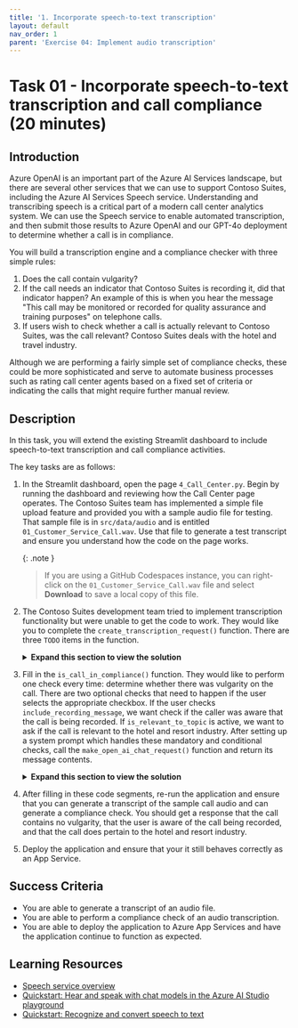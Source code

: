```yaml
---
title: '1. Incorporate speech-to-text transcription'
layout: default
nav_order: 1
parent: 'Exercise 04: Implement audio transcription'
---
```


# Task 01 - Incorporate speech-to-text transcription and call compliance (20 minutes)

## Introduction

Azure OpenAI is an important part of the Azure AI Services landscape, but there are several other services that we can use to support Contoso Suites, including the Azure AI Services Speech service. Understanding and transcribing speech is a critical part of a modern call center analytics system. We can use the Speech service to enable automated transcription, and then submit those results to Azure OpenAI and our GPT-4o deployment to determine whether a call is in compliance.

You will build a transcription engine and a compliance checker with three simple rules:

1. Does the call contain vulgarity?
2. If the call needs an indicator that Contoso Suites is recording it, did that indicator happen? An example of this is when you hear the message "This call may be monitored or recorded for quality assurance and training purposes" on telephone calls.
3. If users wish to check whether a call is actually relevant to Contoso Suites, was the call relevant? Contoso Suites deals with the hotel and travel industry.

Although we are performing a fairly simple set of compliance checks, these could be more sophisticated and serve to automate business processes such as rating call center agents based on a fixed set of criteria or indicating the calls that might require further manual review.

## Description

In this task, you will extend the existing Streamlit dashboard to include speech-to-text transcription and call compliance activities.

The key tasks are as follows:

1. In the Streamlit dashboard, open the page `4_Call_Center.py`. Begin by running the dashboard and reviewing how the Call Center page operates. The Contoso Suites team has implemented a simple file upload feature and provided you with a sample audio file for testing. That sample file is in `src/data/audio` and is entitled `01_Customer_Service_Call.wav`. Use that file to generate a test transcript and ensure you understand how the code on the page works.

    {: .note }
    > If you are using a GitHub Codespaces instance, you can right-click on the `01_Customer_Service_Call.wav` file and select **Download** to save a local copy of this file.

2. The Contoso Suites development team tried to implement transcription functionality but were unable to get the code to work. They would like you to complete the `create_transcription_request()` function. There are three `TODO` items in the function.

    <details markdown="block">
    <summary><strong>Expand this section to view the solution</strong></summary>

    The code to complete the `create_transcription_request()` function is as follows:

      ```python
          # Subscribe to the events fired by the conversation transcriber
          transcriber.transcribed.connect(handle_final_result)
          transcriber.session_started.connect(lambda evt: print(f'SESSION STARTED: {evt}'))
          transcriber.session_stopped.connect(lambda evt: print(f'SESSION STOPPED {evt}'))
          transcriber.canceled.connect(lambda evt: print(f'CANCELED {evt}'))
          # stop continuous transcription on either session stopped or canceled events
          transcriber.session_stopped.connect(stop_cb)
          transcriber.canceled.connect(stop_cb)
    
          transcriber.start_transcribing_async()
    
          # Read the whole wave files at once and stream it to sdk
          _, wav_data = wavfile.read(audio_file)
          stream.write(wav_data.tobytes())
          stream.close()
          while not done:
              time.sleep(.5)
    
          transcriber.stop_transcribing_async()
      ```

      This code satisfies all of the `TODO` blocks and should go immediately after the `stop_cb()` function and before `return all_results`.

    </details>

3. Fill in the `is_call_in_compliance()` function. They would like to perform one check every time: determine whether there was vulgarity on the call. There are two optional checks that need to happen if the user selects the appropriate checkbox. If the user checks `include_recording_message`, we want check if the caller was aware that the call is being recorded. If `is_relevant_to_topic` is active, we want to ask if the call is relevant to the hotel and resort industry. After setting up a system prompt which handles these mandatory and conditional checks, call the `make_open_ai_chat_request()` function and return its message contents.

    <details markdown="block">
    <summary><strong>Expand this section to view the solution</strong></summary>

    The complete `is_call_in_compliance()` is as follows:

      ```python
      @st.cache_data
      def is_call_in_compliance(call_contents, include_recording_message, is_relevant_to_topic):
          """Analyze a call for relevance and compliance."""
    
          joined_call_contents = ' '.join(call_contents)
          if include_recording_message:
              include_recording_message_text = "2. Was the caller aware that the call was being recorded?"
          else:
              include_recording_message_text = ""
    
          if is_relevant_to_topic:
              is_relevant_to_topic_text = "3. Was the call relevant to the hotel and resort industry?"
          else:
              is_relevant_to_topic_text = ""
    
          system = f"""
              You are an automated analysis system for Contoso Suites.
              Contoso Suites is a luxury hotel and resort chain with locations
              in a variety of Caribbean nations and territories.
    
              You are analyzing a call for relevance and compliance.
    
              You will only answer the following questions based on the call contents:
              1. Was there vulgarity on the call?
              {include_recording_message_text}
              {is_relevant_to_topic_text}
          """
    
          response = make_azure_openai_chat_request(system, joined_call_contents)
          return response.choices[0].message.content
      ```

    </details>

4. After filling in these code segments, re-run the application and ensure that you can generate a transcript of the sample call audio and can generate a compliance check. You should get a response that the call contains no vulgarity, that the user is aware of the call being recorded, and that the call does pertain to the hotel and resort industry.
5. Deploy the application and ensure that your it still behaves correctly as an App Service.

## Success Criteria

- You are able to generate a transcript of an audio file.
- You are able to perform a compliance check of an audio transcription.
- You are able to deploy the application to Azure App Services and have the application continue to function as expected.

## Learning Resources

- [Speech service overview](https://learn.microsoft.com/azure/ai-services/speech-service/overview)
- [Quickstart: Hear and speak with chat models in the Azure AI Studio playground](https://learn.microsoft.com/azure/ai-studio/quickstarts/hear-speak-playground)
- [Quickstart: Recognize and convert speech to text](https://learn.microsoft.com/azure/ai-services/speech-service/get-started-speech-to-text?tabs=windows%2Cterminal&pivots=programming-language-python)
